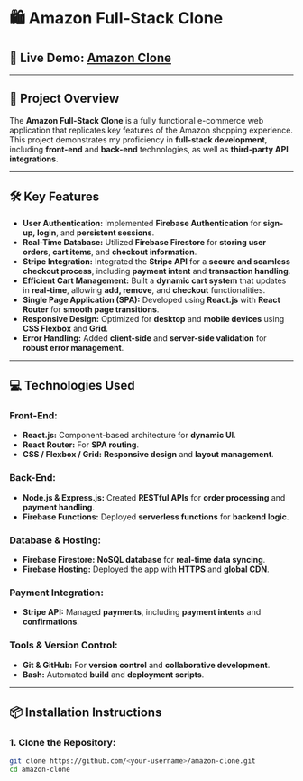 # 🛍️ **Amazon Full-Stack Clone**

## 🚀 **Live Demo:** [Amazon Clone](https://clone-6b855.web.app/)

---

## 📖 **Project Overview**

The **Amazon Full-Stack Clone** is a fully functional e-commerce web application that replicates key features of the Amazon shopping experience. This project demonstrates my proficiency in **full-stack development**, including **front-end** and **back-end** technologies, as well as **third-party API integrations**.

---

## 🛠️ **Key Features**

- **User Authentication:** Implemented **Firebase Authentication** for **sign-up, login**, and **persistent sessions**.
- **Real-Time Database:** Utilized **Firebase Firestore** for **storing user orders**, **cart items**, and **checkout information**.
- **Stripe Integration:** Integrated the **Stripe API** for a **secure and seamless checkout process**, including **payment intent** and **transaction handling**.
- **Efficient Cart Management:** Built a **dynamic cart system** that updates in **real-time**, allowing **add, remove**, and **checkout** functionalities.
- **Single Page Application (SPA):** Developed using **React.js** with **React Router** for **smooth page transitions**.
- **Responsive Design:** Optimized for **desktop** and **mobile devices** using **CSS Flexbox** and **Grid**.
- **Error Handling:** Added **client-side** and **server-side validation** for **robust error management**.

---

## 💻 **Technologies Used**

### **Front-End:**
- **React.js:** Component-based architecture for **dynamic UI**.
- **React Router:** For **SPA routing**.
- **CSS / Flexbox / Grid:** **Responsive design** and **layout management**.

### **Back-End:**
- **Node.js & Express.js:** Created **RESTful APIs** for **order processing** and **payment handling**.
- **Firebase Functions:** Deployed **serverless functions** for **backend logic**.

### **Database & Hosting:**
- **Firebase Firestore:** **NoSQL database** for **real-time data syncing**.
- **Firebase Hosting:** Deployed the app with **HTTPS** and **global CDN**.

### **Payment Integration:**
- **Stripe API:** Managed **payments**, including **payment intents** and **confirmations**.

### **Tools & Version Control:**
- **Git & GitHub:** For **version control** and **collaborative development**.
- **Bash:** Automated **build** and **deployment scripts**.

---

## 📦 **Installation Instructions**

### **1. Clone the Repository:**
```bash
git clone https://github.com/<your-username>/amazon-clone.git
cd amazon-clone
